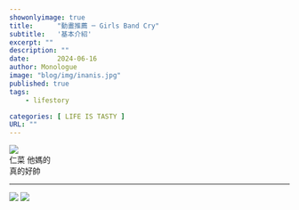 ```yaml
---
showonlyimage: true
title:      "動畫推薦 ─ Girls Band Cry"
subtitle:   '基本介紹'
excerpt: ""
description: ""
date:       2024-06-16
author: Monologue    
image: "blog/img/inanis.jpg"
published: true 
tags:
    - lifestory

categories: [ LIFE IS TASTY ]
URL: ""
---
```

![](/blog/gbc/nina.gif)  
仁菜 他媽的  
真的好帥  
***
[![](https://i.ytimg.com/vi/pA-pzhQQFBA/maxresdefault.jpg)](https://www.youtube.com/watch?v=pA-pzhQQFBA&ab_channel=%E3%82%AC%E3%83%BC%E3%83%AB%E3%82%BA%E3%83%90%E3%83%B3%E3%83%89%E3%82%AF%E3%83%A9%E3%82%A4) 
[![](https://i.ytimg.com/vi/dDwN4MgcIlU/maxresdefault.jpg)](https://www.youtube.com/watch?v=dDwN4MgcIlU&ab_channel=%E3%82%AC%E3%83%BC%E3%83%AB%E3%82%BA%E3%83%90%E3%83%B3%E3%83%89%E3%82%AF%E3%83%A9%E3%82%A4) 
<!--more-->
